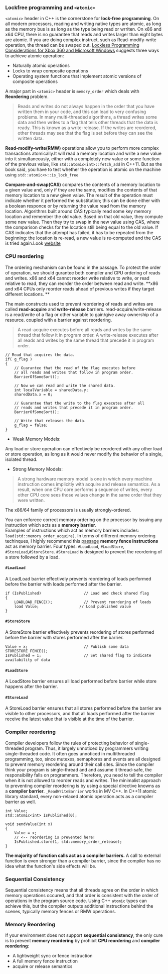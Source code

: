 ### Lockfree programming and `<atomic>`
`<atomic>` header in C++ is the cornerstone for  **lock-free programming**. On all modern processors, reading and writing native types are atomic, as long as the memory bus is as long as the type being read or wrriten. On x86 and x64 CPU,  there is no guarantee that reads and writes larger than eight bytes are atomic. If you are doing complex instruct, such as Read-modify-write operation, the thread can be swaped out.
[Lockless Programming Considerations for Xbox 360 and Microsoft Windows](https://msdn.microsoft.com/en-us/library/windows/desktop/12a04hfd(v=vs.85).aspx) suggests three ways to achieve atomic operation:
- Naturally atomic operations
- Locks to wrap composite operations
- Operating system functions that implement atomic versions of composite operations

A major part in `<atomic>` header is `memory_order` which deals with **Reordering** problem.
> Reads and writes do not always happen in the order that you have written them in your code, and this can lead to very confusing problems. In many multi-threaded algorithms, a thread writes some data and then writes to a flag that tells other threads that the data is ready. This is known as a write-release. If the writes are reordered, other threads may see that the flag is set before they can see the written data.

**Read-modify-write(RMW)** operations allow you to perform more complex transactions atomically.It will read a memory location and write a new value into it simultaneously, either with a completely new value or some function of the previous value, like `std::atomic<int>::fetch_add` in C++11. But as the book said, you have to test whether the operation is atomic on the machine using `std::atomic<>::is_lock_free`

**Compare-and-swap(CAS)** compares the contents of a memory location to a given value and, only if they are the same, modifies the contents of that memory location to a new given value. The result of the operation must indicate whether it performed the substitution; this can be done either with a boolean responce or by returning the value read from the memory location.
Algorithms built around CAS typically read some key memory location and remember the old value. Based on that old value, they compute some new value. Then they try to swap in the new value using CAS, where the comparison checks for the location still being equal to the old value. If CAS indicates that the attempt has failed, it has to be repeated from the beginning: the location is re-read, a new value is re-computed and the CAS is tried again.Look [website](https://en.wikipedia.org/wiki/Compare-and-swap)

### CPU reordering

The ordering mechanism can be found in the passage. To protect the order of operation, we should gurantee both compiler and CPU ordering of reads and writes. x86 and x64 cannot reorder write relative to write, or read relative to read, they can reorder the order between read and write.
**x86 and x64 CPUs only reorder reads ahead of previous writes if they target different locations. **

The main constructs used to prevent reordering of reads and writes are called **read-acquire** and **write-release** barriers. read-acquire/write-release is a read/write of a flag or other variable to gain/give away ownership of a resource. coupled with a barrier against reordering.
>A read-acquire executes before all reads and writes by the same thread that follow it in program order.
A write-release executes after all reads and writes by the same thread that precede it in program order.

    // Read that acquires the data.
    if( g_flag )
    {
        // Guarantee that the read of the flag executes before
        // all reads and writes that follow in program order.
        BarrierOfSomeSort();

        // Now we can read and write the shared data.
        int localVariable = sharedData.y;
        sharedData.x = 0;

        // Guarantee that the write to the flag executes after all
        // reads and writes that precede it in program order.
        BarrierOfSomeSort();

        // Write that releases the data.
        g_flag = false;
    }
- Weak Memory Models:

Any load or store operation can effectively be reordered with any other load or store operation, as long as it would never modify the behavior of a single, isolated thread.
- Strong Memory Models:

>A strong hardware memory model is one in which every machine instruction comes implicitly with acquire and release semantics. As a result, when one CPU core performs a sequence of writes, every other CPU core sees those values change in the same order that they were written.

The x86/64 family of processors is usually strongly-ordered.

You can enforece correct memory ordering on the processor by issuing any instruction which acts as a **memory barrier**.  
Examples of instructions which act as memory barriers includes: `load(std::memory_order_acquire)`.
In terms of different memory ordering techinques, I highly recommend this [passage](http://preshing.com/20120710/memory-barriers-are-like-source-control-operations/)
**memory fence instructions** act as memory barrier. Four types: `#LoadLoad`, `#LoadStore`, `#StoreLoad`,`#StoreStore`.
`#StoreLoad` is designed to prevent the reordering of a store followed by a load.
#### `#LoadLoad`
A LoadLoad barrier effectively prevents reordering of loads performed before the barrier with loads performed after the barrier.

    if (IsPublished)                   // Load and check shared flag
    {
        LOADLOAD_FENCE();              // Prevent reordering of loads
        load Value;                  // Load published value
    }
#### `#StoreStore`
A StoreStore barrier effectively prevents reordering of stores performed before the barrier with stores performed after the barrier.

    Value = x;                         // Publish some data
    STORESTORE_FENCE();
    IsPublished = 1;                   // Set shared flag to indicate availability of data

#### `#LoadStore`
A LoadStore barrier ensures all load performed before barrier while store happens after the barrier.  
#### `#StoreLoad`
A StoreLoad barrier ensures that all stores performed before the barrier are visible to other processors, and that all loads performed after the barrier receive the latest value that is visible at the time of the barrier.
### Compiler reordering
Compiler developers follow the rules of protecting behavior of single-threaded program. Thus, it largely unnoticed by programmers writing single-threaded code. It often goes unnoticed in multithreaded programming, too, since mutexes, semaphores and events are all designed to prevent memory reordering around their call sites.
Since the compiler think your program is single-thread and and assume it thread-safe, the responsibility falls on programmers. Therefore, you need to tell the compiler when it is not allowed to reorder reads and writes.
The minimalist approach to preventing compiler reordering is by using a special directive knowns as a **compiler barrier**. `_ReadWriteBarrier` works in MV C++. In C++11  atomic library standard, every non-relaxed atomic operation acts as a compiler barrier as well.

    int Value;
    std::atomic<int> IsPublished(0);

    void sendValue(int x)
    {
        Value = x;
        // <-- reordering is prevented here!
        IsPublished.store(1, std::memory_order_release);
    }
**The majority of function calls act as a compiler barriers.** A call to external function is even stronger than a compiler barrier, since the compiler has no idea what the function's side effects will be.
### Sequential Consistency
Sequential consistency means that all threads agree on the order in which memory operations occured, and that order is consistent with the order of operations in the program source code.
Using C++ `atomic` types can achieve this, but the compiler outputs additional instructions behind the scenes, typically memory fences or RMW operations.
### Memory Reordering
If your environment does not support **sequential consistency**, the only cure is to prevent **memory reordering** by prohibit **CPU reordering** and **compiler reordering**:
- A lightweight sync or fence instruction
- A full memory fence instruction
- acquire or release semantics
